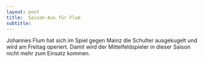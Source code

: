 ```yaml
---
layout: post
title:  Saison-Aus für Flum
subtitle:  
---
```


Johannes Flum hat sich im Spiel gegen Mainz die Schulter ausgekugelt und wird am Freitag operiert. Damit wird der Mittelfeldspieler in dieser Saison nicht mehr zum Einsatz kommen.


